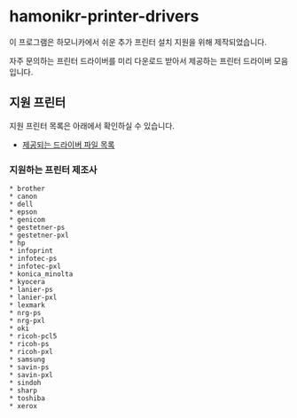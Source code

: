 # hamonikr-printer-drivers
 이 프로그램은 하모니카에서 쉬운 추가 프린터 설치 지원을 위해 제작되었습니다.<br/>

 자주 문의하는 프린터 드라이버를 미리 다운로드 받아서 제공하는 프린터 드라이버 모음입니다.

## 지원 프린터

 지원 프린터 목록은 아래에서 확인하실 수 있습니다.
 - [제공되는 드라이버 파일 목록](./printer-list.txt)

### 지원하는 프린터 제조사

    * brother
    * canon
    * dell
    * epson
    * genicom
    * gestetner-ps
    * gestetner-pxl
    * hp
    * infoprint
    * infotec-ps
    * infotec-pxl
    * konica_minolta
    * kyocera
    * lanier-ps
    * lanier-pxl
    * lexmark
    * nrg-ps
    * nrg-pxl
    * oki
    * ricoh-pcl5
    * ricoh-ps
    * ricoh-pxl
    * samsung
    * savin-ps
    * savin-pxl
    * sindoh
    * sharp
    * toshiba
    * xerox
